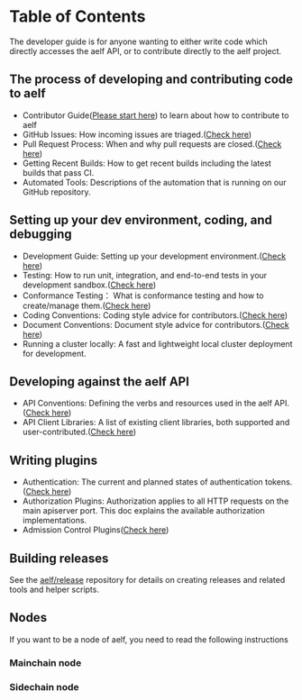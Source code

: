 # Table of Contents
The developer guide is for anyone wanting to either write code which directly accesses the aelf API, or to contribute directly to the aelf project. 

## The process of developing and contributing code to aelf

- Contributor Guide([Please start here](https://github.com/AElfProject/aelf-community/blob/main/getstarted.md)) to learn about how to contribute to aelf
- GitHub Issues: How incoming issues are triaged.([Check here](https://github.com/AElfProject/aelf-community/issues))
- Pull Request Process: When and why pull requests are closed.([Check here](https://github.com/AElfProject/aelf-community/blob/main/guidepull.md))
- Getting Recent Builds: How to get recent builds including the latest builds that pass CI.
- Automated Tools: Descriptions of the automation that is running on our GitHub repository.

## Setting up your dev environment, coding, and debugging

- Development Guide: Setting up your development environment.([Check here](https://docs.aelf.io/en/latest/getting-started/development-environment/environment-setup.html))
- Testing: How to run unit, integration, and end-to-end tests in your development sandbox.([Check here](https://docs.aelf.io/en/latest/tutorials/testnet.html))
- Conformance Testing： What is conformance testing and how to create/manage them.([Check here](https://docs.aelf.io/en/latest/tutorials/testnet.html))
- Coding Conventions: Coding style advice for contributors.([Check here](https://github.com/AElfProject/AElf/blob/dev/CODE_OF_CONDUCT.md))
- Document Conventions: Document style advice for contributors.([Check here](https://github.com/AElfProject/AElf/blob/dev/CODE_OF_CONDUCT.md))
- Running a cluster locally: A fast and lightweight local cluster deployment for development.

## Developing against the aelf API

- API Conventions:  Defining the verbs and resources used in the aelf API.([Check here](https://github.com/AElfProject/AElf/blob/dev/docs-sphinx/resources/wallet-and-explorer/explorer-api.md))
- API Client Libraries: A list of existing client libraries, both supported and user-contributed.([Check here](https://github.com/AElfProject/AElf/blob/dev/docs/resources/wallet-and-explorer/explorer-api.md))

## Writing plugins

- Authentication: The current and planned states of authentication tokens.([Check here](https://github.com/AElfProject/AElf/blob/dev/src/AElf.Runtime.CSharp.ExecutiveTokenPlugin/ExecutiveTokenPluginCSharpRuntimeAElfModule.cs))
- Authorization Plugins: Authorization applies to all HTTP requests on the main apiserver port. This doc explains the available authorization implementations.
- Admission Control Plugins([Check here](https://github.com/AElfProject/AElf/blob/dev/src/AElf.CrossChain.Core/Communication/ICrossChainCommunicationPlugin.cs))

## Building releases

See the [aelf/release](https://github.com/AElfProject/AElf/releases) repository for details on creating releases and related tools and helper scripts.

## Nodes

If you want to be a node of aelf, you need to read the following instructions

### Mainchain node


### Sidechain node

